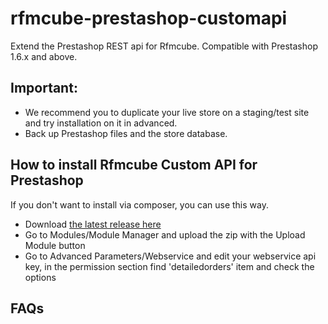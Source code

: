 # rfmcube-prestashop-customapi
Extend the Prestashop REST api for Rfmcube. Compatible with Prestashop 1.6.x and above.

## Important:
- We recommend you to duplicate your live store on a staging/test site and try installation on it in advanced.
- Back up Prestashop files and the store database.

## How to install Rfmcube Custom API for Prestashop

If you don't want to install via composer, you can use this way.

- Download [the latest release here](https://github.com/rfmcube/rfmcube-prestashop-customapi/releases/download/v1.3/rfmcubeapi.zip)
- Go to Modules/Module Manager and upload the zip with the Upload Module button
- Go to Advanced Parameters/Webservice and edit your webservice api key, in the permission section find 'detailedorders' item and check the options

## FAQs
